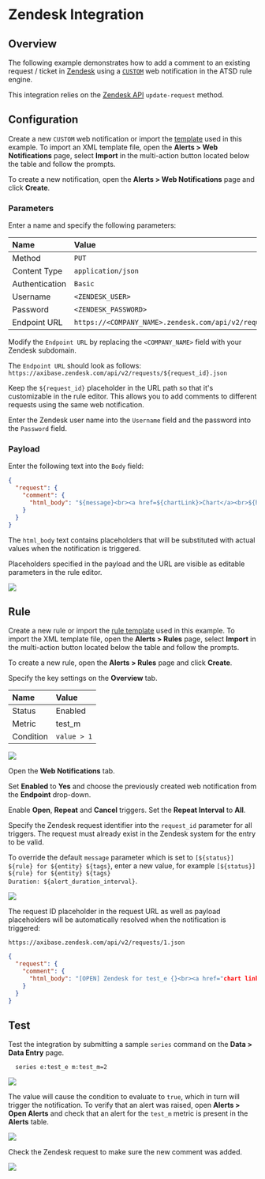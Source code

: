 # Zendesk Integration

## Overview

The following example demonstrates how to add a comment to an existing request / ticket in [Zendesk](https://www.zendesk.com/) using a [`CUSTOM`](custom.md) web notification in the ATSD rule engine.

This integration relies on the [Zendesk API](https://developer.zendesk.com/rest_api/docs/core/requests#update-request) `update-request` method.

## Configuration

Create a new `CUSTOM` web notification or import the [template](resources/custom-zendesk-notification.xml) used in this example. To import an XML template file, open the **Alerts > Web Notifications** page, select **Import** in the multi-action button located below the table and follow the prompts.

To create a new notification, open the **Alerts > Web Notifications** page and click **Create**.

### Parameters

Enter a name and specify the following parameters:

| **Name** | **Value** |
| :--- | :--- |
| Method | `PUT` |
| Content Type | `application/json` |
| Authentication | `Basic` |
| Username | `<ZENDESK_USER>` |
| Password | `<ZENDESK_PASSWORD>` |
| Endpoint URL | `https://<COMPANY_NAME>.zendesk.com/api/v2/requests/${request_id}.json` |

Modify the `Endpoint URL` by replacing the `<COMPANY_NAME>` field with your Zendesk subdomain.

The `Endpoint URL` should look as follows: `https://axibase.zendesk.com/api/v2/requests/${request_id}.json`

Keep the `${request_id}` placeholder in the URL path so that it's customizable in the rule editor. This allows you to add comments to different requests using the same web notification.

Enter the Zendesk user name into the `Username` field and the password into the `Password` field.

### Payload

Enter the following text into the `Body` field:

```json
{
  "request": {
    "comment": {
      "html_body": "${message}<br><a href=${chartLink}>Chart</a><br>${htmlDetailsTable}"
    }
  }
}
```

The `html_body` text contains placeholders that will be substituted with actual values when the notification is triggered.

Placeholders specified in the payload and the URL are visible as editable parameters in the rule editor.

![](./images/zendesk_endpoint.png)

## Rule

Create a new rule or import the [rule template](resources/custom-zendesk-rule.xml) used in this example. To import the XML template file, open the **Alerts > Rules** page, select **Import** in the multi-action button located below the table and follow the prompts.

To create a new rule, open the **Alerts > Rules** page and click **Create**.

Specify the key settings on the **Overview** tab.

| **Name** | **Value** |
| :-------- | :---- |
| Status | Enabled |
| Metric | test_m |
| Condition | `value > 1` |

![](./images/rule_overview.png)

Open the **Web Notifications** tab.

Set **Enabled** to **Yes** and choose the previously created web notification from the **Endpoint** drop-down.

Enable **Open**, **Repeat** and **Cancel** triggers. Set the **Repeat Interval** to **All**.

Specify the Zendesk request identifier into the `request_id` parameter for all triggers. The request must already exist in the Zendesk system for the entry to be valid.

To override the default `message` parameter which is set to  `[${status}] ${rule} for ${entity} ${tags}`, enter a new value, for example `[${status}] ${rule} for ${entity} ${tags}`<br>`Duration: ${alert_duration_interval}`.

![](./images/zendesk_rule_notification_repeat_close.png)

The request ID placeholder in the request URL as well as payload placeholders will be automatically resolved when the notification is triggered:

`https://axibase.zendesk.com/api/v2/requests/1.json`

```json
{
  "request": {
    "comment": {
      "html_body": "[OPEN] Zendesk for test_e {}<br><a href="chart link">Chart</a><br><table>... alert table</table>"
    }
  }
}
```

## Test

Test the integration by submitting a sample `series` command on the **Data > Data Entry** page.

```ls
  series e:test_e m:test_m=2
```

![](./images/rule_test_commands.png)

The value will cause the condition to evaluate to `true`, which in turn will trigger the notification.
To verify that an alert was raised, open **Alerts > Open Alerts** and check that an alert for the `test_m` metric is present in the **Alerts** table.

![](./images/zendesk_alert_open.png)

Check the Zendesk request to make sure the new comment was added.

![](./images/zendesk_test.png)
